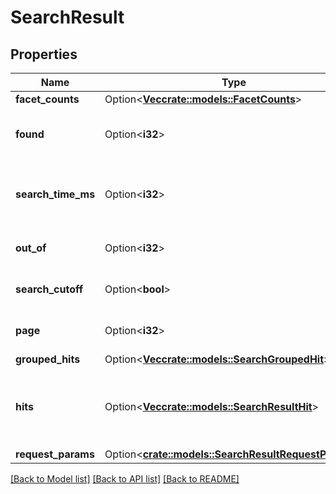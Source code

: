# SearchResult

## Properties

Name | Type | Description | Notes
------------ | ------------- | ------------- | -------------
**facet_counts** | Option<[**Vec<crate::models::FacetCounts>**](FacetCounts.md)> |  | [optional]
**found** | Option<**i32**> | The number of documents found | [optional]
**search_time_ms** | Option<**i32**> | The number of milliseconds the search took | [optional]
**out_of** | Option<**i32**> | The total number of pages | [optional]
**search_cutoff** | Option<**bool**> | Whether the search was cut off | [optional]
**page** | Option<**i32**> | The search result page number | [optional]
**grouped_hits** | Option<[**Vec<crate::models::SearchGroupedHit>**](SearchGroupedHit.md)> |  | [optional]
**hits** | Option<[**Vec<crate::models::SearchResultHit>**](SearchResultHit.md)> | The documents that matched the search query | [optional]
**request_params** | Option<[**crate::models::SearchResultRequestParams**](SearchResult_request_params.md)> |  | [optional]

[[Back to Model list]](../README.md#documentation-for-models) [[Back to API list]](../README.md#documentation-for-api-endpoints) [[Back to README]](../README.md)


